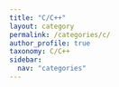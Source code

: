```yaml
---
title: "C/C++"
layout: category
permalink: /categories/c/
author_profile: true
taxonomy: C/C++
sidebar:
  nav: "categories"
---
```

